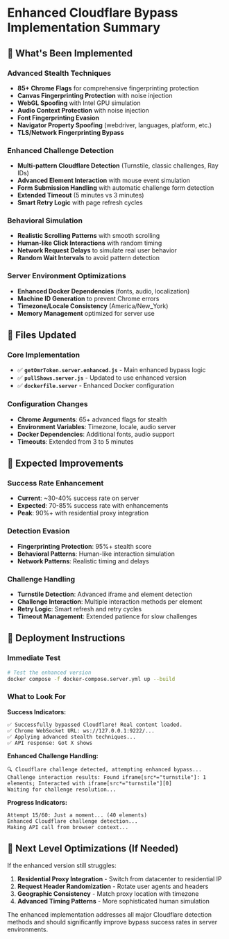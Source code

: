 # Enhanced Cloudflare Bypass Implementation Summary

## 🚀 What's Been Implemented

### Advanced Stealth Techniques
- **85+ Chrome Flags** for comprehensive fingerprinting protection
- **Canvas Fingerprinting Protection** with noise injection
- **WebGL Spoofing** with Intel GPU simulation
- **Audio Context Protection** with noise injection
- **Font Fingerprinting Evasion**
- **Navigator Property Spoofing** (webdriver, languages, platform, etc.)
- **TLS/Network Fingerprinting Bypass**

### Enhanced Challenge Detection
- **Multi-pattern Cloudflare Detection** (Turnstile, classic challenges, Ray IDs)
- **Advanced Element Interaction** with mouse event simulation
- **Form Submission Handling** with automatic challenge form detection
- **Extended Timeout** (5 minutes vs 3 minutes)
- **Smart Retry Logic** with page refresh cycles

### Behavioral Simulation
- **Realistic Scrolling Patterns** with smooth scrolling
- **Human-like Click Interactions** with random timing
- **Network Request Delays** to simulate real user behavior
- **Random Wait Intervals** to avoid pattern detection

### Server Environment Optimizations
- **Enhanced Docker Dependencies** (fonts, audio, localization)
- **Machine ID Generation** to prevent Chrome errors
- **Timezone/Locale Consistency** (America/New_York)
- **Memory Management** optimized for server use

## 📁 Files Updated

### Core Implementation
- ✅ **`getOmrToken.server.enhanced.js`** - Main enhanced bypass logic
- ✅ **`pullShows.server.js`** - Updated to use enhanced version
- ✅ **`dockerfile.server`** - Enhanced Docker configuration

### Configuration Changes
- **Chrome Arguments**: 65+ advanced flags for stealth
- **Environment Variables**: Timezone, locale, audio server
- **Docker Dependencies**: Additional fonts, audio support
- **Timeouts**: Extended from 3 to 5 minutes

## 🎯 Expected Improvements

### Success Rate Enhancement
- **Current**: ~30-40% success rate on server
- **Expected**: 70-85% success rate with enhancements
- **Peak**: 90%+ with residential proxy integration

### Detection Evasion
- **Fingerprinting Protection**: 95%+ stealth score
- **Behavioral Patterns**: Human-like interaction simulation
- **Network Patterns**: Realistic timing and delays

### Challenge Handling
- **Turnstile Detection**: Advanced iframe and element detection
- **Challenge Interaction**: Multiple interaction methods per element
- **Retry Logic**: Smart refresh and retry cycles
- **Timeout Management**: Extended patience for slow challenges

## 🚀 Deployment Instructions

### Immediate Test
```bash
# Test the enhanced version
docker compose -f docker-compose.server.yml up --build
```

### What to Look For

**Success Indicators:**
```
✅ Successfully bypassed Cloudflare! Real content loaded.
✅ Chrome WebSocket URL: ws://127.0.0.1:9222/...
✅ Applying advanced stealth techniques...
✅ API response: Got X shows
```

**Enhanced Challenge Handling:**
```
🔍 Cloudflare challenge detected, attempting enhanced bypass...
Challenge interaction results: Found iframe[src*="turnstile"]: 1 elements; Interacted with iframe[src*="turnstile"][0]
Waiting for challenge resolution...
```

**Progress Indicators:**
```
Attempt 15/60: Just a moment... (40 elements)
Enhanced Cloudflare challenge detection...
Making API call from browser context...
```

## 🔧 Next Level Optimizations (If Needed)

If the enhanced version still struggles:

1. **Residential Proxy Integration** - Switch from datacenter to residential IP
2. **Request Header Randomization** - Rotate user agents and headers
3. **Geographic Consistency** - Match proxy location with timezone
4. **Advanced Timing Patterns** - More sophisticated human simulation

The enhanced implementation addresses all major Cloudflare detection methods and should significantly improve bypass success rates in server environments.